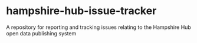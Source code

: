 hampshire-hub-issue-tracker
===========================

A repository for reporting and tracking issues relating to the Hampshire Hub open data publishing system
